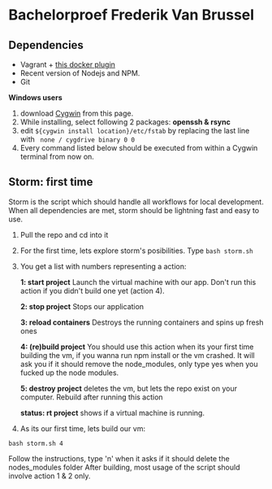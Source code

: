 Bachelorproef Frederik Van Brussel
===================

Dependencies
----------
 - Vagrant + [this docker plugin](https://github.com/leighmcculloch/vagrant-docker-compose)
 - Recent version of Nodejs and NPM. 
 - Git 

**Windows users**
1. download [Cygwin](https://www.cygwin.com/) from this page.
2.  While installing, select following 2 packages: **openssh & rsync**
3. edit  `` ${cygwin install location}/etc/fstab `` by replacing the last line with ` none / cygdrive binary 0 0`
4. Every command listed below should be executed from within a Cygwin terminal from now on.

Storm: first time
-------------
Storm is the script which should handle all workflows for local development. When all dependencies are met, storm should be lightning fast and easy to use.

1. Pull the repo and cd into it

2. For the first time, lets explore storm's posibilities. 
   Type `bash storm.sh`
   
3. You get a list with numbers representing a action:

    **1: start project**
    Launch the virtual machine with our app. Don't run this action if you didn't build one yet (action 4).
    
    **2: stop project**
    Stops our application
    
    **3: reload containers**
    Destroys the running containers and spins up fresh ones
    
    **4: (re)build project**
    You should use this action when its your first time building the vm, if you wanna run npm install or the vm crashed. 
    It will ask you if it should remove the node_modules, only type yes when you fucked up the node modules.
    
    **5: destroy project** 
    deletes the vm, but lets the repo exist on your computer. Rebuild after running this action
    
    **status: rt project**
    shows if a virtual machine is running.
    
4. As  its our first time, lets build our vm:

`bash storm.sh 4`

Follow the instructions, type 'n' when it asks if it should delete the nodes_modules folder
After building, most usage of the script should involve action 1 & 2 only.
